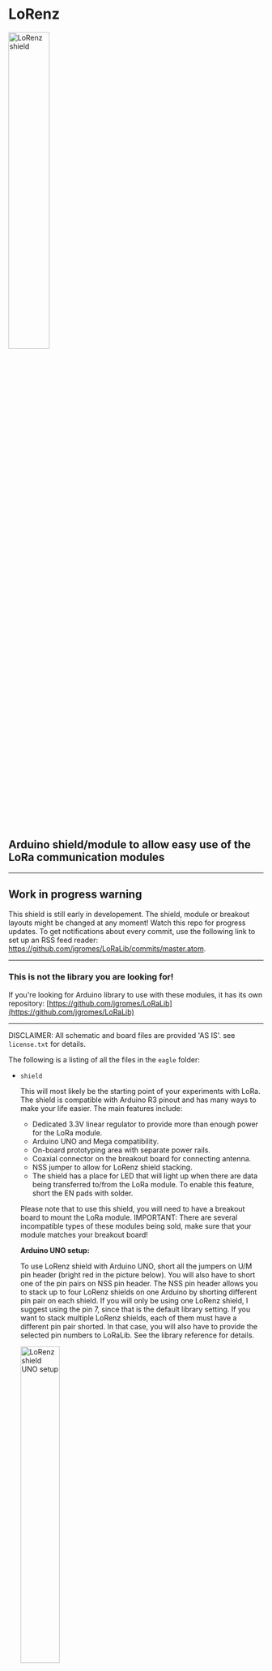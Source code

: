 # LoRenz

<img src="https://github.com/jgromes/LoRenz/blob/master/doc/LoRenz_shield.png" alt="LoRenz shield" width="40%" height="40%"/>

## Arduino shield/module to allow easy use of the LoRa communication modules

---

## Work in progress warning
This shield is still early in developement. The shield, module or breakout layouts might be changed at any moment! Watch this repo for progress updates. To get notifications about every commit, use the following link to set up an RSS feed reader: https://github.com/jgromes/LoRaLib/commits/master.atom.

---

### This is not the library you are looking for!
If you're looking for Arduino library to use with these modules, it has its own repository: [https://github.com/jgromes/LoRaLib](https://github.com/jgromes/LoRaLib)

---

DISCLAIMER: All schematic and board files are provided 'AS IS'. see `license.txt` for details.

The following is a listing of all the files in the `eagle` folder:

* `shield`

  This will most likely be the starting point of your experiments with LoRa. The shield is compatible with Arduino R3 pinout and has many ways to make your life easier. The main features include:
  
  * Dedicated 3.3V linear regulator to provide more than enough power for the LoRa module.
  * Arduino UNO and Mega compatibility.
  * On-board prototyping area with separate power rails.
  * Coaxial connector on the breakout board for connecting antenna.
  * NSS jumper to allow for LoRenz shield stacking.
  * The shield has a place for LED that will light up when there are data being transferred to/from the LoRa module. To enable this feature, short the EN pads with solder.
  
  Please note that to use this shield, you will need to have a breakout board to mount the LoRa module.
  IMPORTANT: There are several incompatible types of these modules being sold, make sure that your module matches your breakout board!
  
  <b>Arduino UNO setup:</b>
  
  To use LoRenz shield with Arduino UNO, short all the jumpers on U/M pin header (bright red in the picture below). You will also have to short one of the pin pairs on NSS pin header. The NSS pin header allows you to stack up to four LoRenz shields on one Arduino by shorting different pin pair on each shield. If you will only be using one LoRenz shield, I suggest using the pin 7, since that is the default library setting. If you want to stack multiple LoRenz shields, each of them must have a different pin pair shorted. In that case, you will also have to provide the selected pin numbers to LoRaLib. See the library reference for details.
  
  <img src="https://github.com/jgromes/LoRenz/blob/master/doc/LoRenz_shield_nss.png" alt="LoRenz shield UNO setup" width="40%" height="40%"/>
  
  <b>Arduino Mega setup:</b>
  
  To use LoRenz shield with Arduino Mega, remove all the shorting jumpers from U/M pin header. Arduino Mega has the SPI located on pins 50-53, connect the shield to these pins as per the following image. The NSS selection is the same as with Arduino UNO.
  
  <img src="https://github.com/jgromes/LoRenz/blob/master/doc/LoRenz_mega_bb.png" alt="LoRenz shield UNO setup" width="60%" height="60%"/>

* `breakout_green`

  This breakout board matches the following LoRa module:
  
  <img src="https://github.com/jgromes/LoRenz/blob/master/doc/SX1278_green_top.png" alt="SX1278 Green module top" width="355" height="300"/>
  
  <img src="https://github.com/jgromes/LoRenz/blob/master/doc/SX1278_green_bottom.png" alt="SX1278 Green module bottom" width="355" height="300"/>
  
  These seem to be fairly common, however, there are several slightly different pinouts. Prior to any soldering, make sure that the module pinout matches the pin description on the breakout board!

* `breakout_blue`

  This breakout board matches the following LoRa module:
  
  <img src="https://github.com/jgromes/LoRenz/blob/master/doc/SX1278_blue_top.png" alt="SX1278 Blue module top" width="355" height="300"/>
  
  <img src="https://github.com/jgromes/LoRenz/blob/master/doc/SX1278_blue_bottom.png" alt="SX1278 Blue module bottom" width="355" height="300"/>
  
  The amount of these modules on the market seems to be declining lately, but it's still possible to buy them. Again, there are multiple different pinouts.

